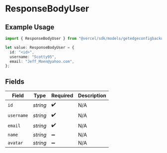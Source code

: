 # ResponseBodyUser

## Example Usage

```typescript
import { ResponseBodyUser } from "@vercel/sdk/models/getedgeconfigbackupop.js";

let value: ResponseBodyUser = {
  id: "<id>",
  username: "Scotty95",
  email: "Jeff_Moen@yahoo.com",
};
```

## Fields

| Field              | Type               | Required           | Description        |
| ------------------ | ------------------ | ------------------ | ------------------ |
| `id`               | *string*           | :heavy_check_mark: | N/A                |
| `username`         | *string*           | :heavy_check_mark: | N/A                |
| `email`            | *string*           | :heavy_check_mark: | N/A                |
| `name`             | *string*           | :heavy_minus_sign: | N/A                |
| `avatar`           | *string*           | :heavy_minus_sign: | N/A                |